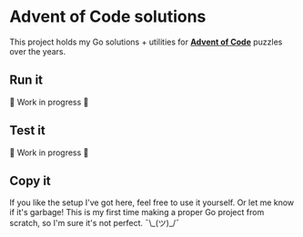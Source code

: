 # Advent of Code solutions

This project holds my Go solutions + utilities for **[Advent of Code](https://adventofcode.com/)** puzzles over the years.

## Run it

🚧 Work in progress 🚧

## Test it

🚧 Work in progress 🚧

## Copy it

If you like the setup I've got here, feel free to use it yourself. Or let me know if it's garbage! This is my first time making a proper Go project from scratch, so I'm sure it's not perfect. ¯\\\_(ツ)\_/¯
